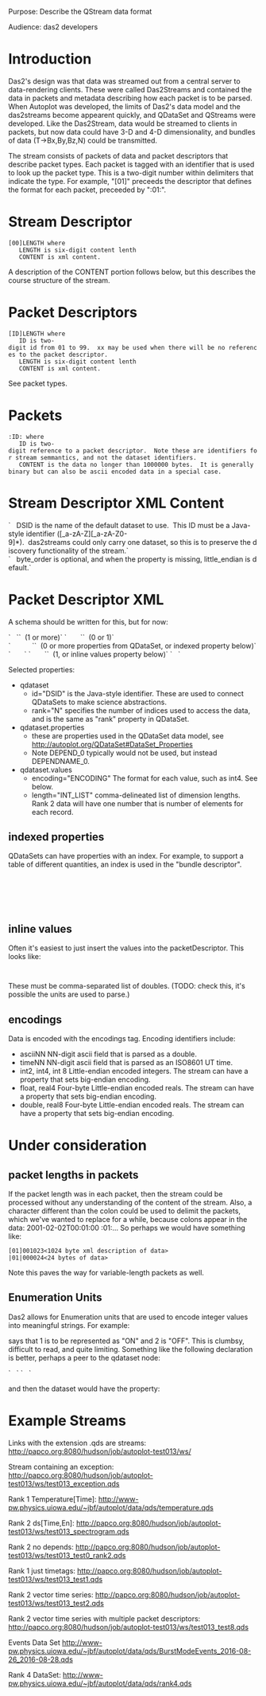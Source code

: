 Purpose: Describe the QStream data format

Audience: das2 developers

# Introduction

Das2's design was that data was streamed out from a central server to
data-rendering clients. These were called Das2Streams and contained the
data in packets and metadata describing how each packet is to be parsed.
When Autoplot was developed, the limits of Das2's data model and the
das2streams become appearent quickly, and QDataSet and QStreams were
developed. Like the Das2Stream, data would be streamed to clients in
packets, but now data could have 3-D and 4-D dimensionality, and bundles
of data (T-\>Bx,By,Bz,N) could be transmitted.

The stream consists of packets of data and packet descriptors that
describe packet types. Each packet is tagged with an identifier that is
used to look up the packet type. This is a two-digit number within
delimiters that indicate the type. For example, "\[01\]" preceeds the
descriptor that defines the format for each packet, preceeded by ":01:".

# Stream Descriptor

`[00]LENGTH`<CONTENT>` where `  
`   LENGTH is six-digit content lenth`  
`   CONTENT is xml content.`

A description of the CONTENT portion follows below, but this describes
the course structure of the stream.

# Packet Descriptors

`[ID]LENGTH`<CONTENT>` where `  
`   ID is two-digit id from 01 to 99.  xx may be used when there will be no references to the packet descriptor.`  
`   LENGTH is six-digit content lenth`  
`   CONTENT is xml content.`

See packet types.

# Packets

`:ID:`<CONTENT>` where`  
`   ID is two-digit reference to a packet descriptor.  Note these are identifiers for stream semmantics, and not the dataset identifiers.`  
`   CONTENT is the data no longer than 1000000 bytes.  It is generally binary but can also be ascii encoded data in a special case.`

# Stream Descriptor XML Content

<stream dataset_id="DSID" byte_order="big_endian"/>  
`   DSID is the name of the default dataset to use.  This ID must be a Java-style identifier ([_a-zA-Z][_a-zA-Z0-9]*).  das2streams could only carry one dataset, so this is to preserve the discovery functionality of the stream.`  
`   byte_order is optional, and when the property is missing, little_endian is default.`

# Packet Descriptor XML

A schema should be written for this, but for now:

<packet>  
`   `<qdataset id="DSID" rank="N">`  (1 or more)`  
`       `<properties>`  (0 or 1)`  
`           `<property name="NAME" type="TYPE" value="" />`  (0 or more properties from QDataSet, or indexed property below)`  
`       `</properties>  
`       `<values encoding="ENCODING" length="INT_LIST" />`  (1, or inline values property below)`  
`   `</qdataset>  
</packet>

Selected properties:

  - qdataset
      - id="DSID" is the Java-style identifier. These are used to
        connect QDataSets to make science abstractions.
      - rank="N" specifies the number of indices used to access the
        data, and is the same as "rank" property in QDataSet.
  - qdataset.properties
      - these are properties used in the QDataSet data model, see
        <http://autoplot.org/QDataSet#DataSet_Properties>
      - Note DEPEND\_0 typically would not be used, but instead
        DEPENDNAME\_0.
  - qdataset.values
      - encoding="ENCODING" The format for each value, such as int4. See
        below.
      - length="INT\_LIST" comma-delineated list of dimension lengths.
        Rank 2 data will have one number that is number of elements for
        each record.

## indexed properties

QDataSets can have properties with an index. For example, to support a
table of different quantities, an index is used in the "bundle
descriptor".

`       `<properties index="0">  
`           `<property name="UNITS" type="units" value="us2000"/>  
`           `<property name="NAME" type="String" value="TimeMin"/>  
`       `</properties>

## inline values

Often it's easiest to just insert the values into the packetDescriptor.
This looks like:

`       `<values values="7.0,8.0,9.0"/>

These must be comma-separated list of doubles. (TODO: check this, it's
possible the units are used to parse.)

## encodings

Data is encoded with the encodings tag. Encoding identifiers include:

  - asciiNN NN-digit ascii field that is parsed as a double.
  - timeNN NN-digit ascii field that is parsed as an ISO8601 UT time.
  - int2, int4, int 8 Little-endian encoded integers. The stream can
    have a property that sets big-endian encoding.
  - float, real4 Four-byte Little-endian encoded reals. The stream can
    have a property that sets big-endian encoding.
  - double, real8 Four-byte Little-endian encoded reals. The stream can
    have a property that sets big-endian encoding.

# Under consideration

## packet lengths in packets

If the packet length was in each packet, then the stream could be
processed without any understanding of the content of the stream. Also,
a character different than the colon could be used to delimit the
packets, which we've wanted to replace for a while, because colons
appear in the data: 2001-02-02T00:01:00 :01:... So perhaps we would have
something like:

`[01]001023<1024 byte xml description of data>`  
`|01|000024<24 bytes of data>`

Note this paves the way for variable-length packets as well.

## Enumeration Units

Das2 allows for Enumeration units that are used to encode integer values
into meaningful strings. For example:

<property name="UNITS" type="enumerationUnit" value="default[1:ON::2:OFF]"/>

says that 1 is to be represented as "ON" and 2 is "OFF". This is
clumbsy, difficult to read, and quite limiting. Something like the
following declaration is better, perhaps a peer to the qdataset node:

<enumeration id="state">  
`   <value="1" label="ON"/>`  
`   <value="2" label="OFF"/>`  
</unit>

and then the dataset would have the property:

<property name="UNITS" type="enumeration" value="state"/>

# Example Streams

Links with the extension .qds are streams:
<http://papco.org:8080/hudson/job/autoplot-test013/ws/>

Stream containing an exception:
<http://papco.org:8080/hudson/job/autoplot-test013/ws/test013_exception.qds>

Rank 1 Temperature\[Time\]:
<http://www-pw.physics.uiowa.edu/~jbf/autoplot/data/qds/temperature.qds>

Rank 2 ds\[Time,En\]:
<http://papco.org:8080/hudson/job/autoplot-test013/ws/test013_spectrogram.qds>

Rank 2 no depends:
<http://papco.org:8080/hudson/job/autoplot-test013/ws/test013_test0_rank2.qds>

Rank 1 just timetags:
<http://papco.org:8080/hudson/job/autoplot-test013/ws/test013_test1.qds>

Rank 2 vector time series:
<http://papco.org:8080/hudson/job/autoplot-test013/ws/test013_test2.qds>

Rank 2 vector time series with multiple packet descriptors:
<http://papco.org:8080/hudson/job/autoplot-test013/ws/test013_test8.qds>

Events Data Set
<http://www-pw.physics.uiowa.edu/~jbf/autoplot/data/qds/BurstModeEvents_2016-08-26_2016-08-28.qds>

Rank 4 DataSet:
<http://www-pw.physics.uiowa.edu/~jbf/autoplot/data/qds/rank4.qds>
